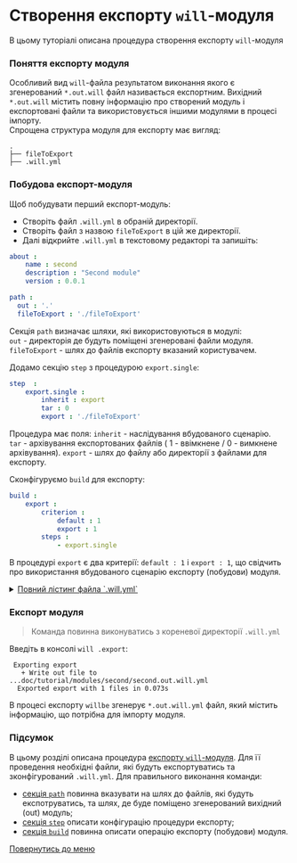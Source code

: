 # Створення експорту `will`-модуля

В цьому туторіалі описана процедура створення експорту `will`-модуля

### <a name="export-module-term"></a> Поняття експорту модуля
Особливий вид `will`-файла результатом виконання якого є згенерований `*.out.will` файл називається експортним. Вихідний `*.out.will` містить повну інформацію про створений модуль і експортовані файли та використовується іншими модулями в процесі імпорту.  
Спрощена структура модуля для експорту має вигляд:

```
.
├── fileToExport
├── .will.yml
```

### <a name="export-module-creation"></a> Побудова експорт-модуля
Щоб побудувати перший експорт-модуль:
- Створіть файл `.will.yml` в обраній директорії.
- Створіть файл з назвою `fileToExport` в цій же директорії.  
- Далі відкрийте `.will.yml` в текстовому редакторі та запишіть:  

<a name="section-path"></a>
``` yaml
about :
    name : second
    description : "Second module"
    version : 0.0.1

path :
  out : '.'
  fileToExport : './fileToExport'

```
Секція `path` визначає шляхи, які використовуються в модулі:  
`out` - директорія де будуть поміщені згенеровані файли модуля.  
`fileToExport` - шлях до файлів експорту вказаний користувачем.

<a name="section-step"></a>
Додамо секцію `step` з процедурою `export.single`:

``` yaml
step  :
    export.single :
        inherit : export
        tar : 0
        export : './fileToExport'
```
Процедура має поля:
`inherit` - наслідування вбудованого сценарію.  
`tar` - архівування експортованих файлів ( 1 - ввімкнене / 0 - вимкнене архівування).
`export` - шлях до файлу або директорії з файлами для експорту.

<a name="section-build"></a>
Сконфігуруємо `build` для експорту:
``` yaml
build :
    export :
        criterion :
            default : 1
            export : 1
        steps :
            - export.single
```
В процедурі `export` є два критерії: `default : 1` і `export : 1`, що свідчить про використання вбудованого сценарію експорту (побудови) модуля.
<a name="export-module-listing"></a>

<details>
  <summary><u>Повний лістинг файла `.will.yml`</u></summary>

```yaml

about :
    name : second
    description : "Second module"
    version : 0.0.1

path :
  out : '.'
  fileToExport : './fileToExport'

step  :
    export.single :
        inherit : export
        tar : 0
        export : './fileToExport'

build :
    export :
        criterion :
            default : 1
            export : 1
        steps :
            - export.single
```
</details>

### <a name="exporting"></a> Експорт модуля

> Команда повинна виконуватись з кореневої директорії `.will.yml`

Введіть в консолі `will .export`:

```
 Exporting export
   + Write out file to ...doc/tutorial/modules/second/second.out.will.yml
  Exported export with 1 files in 0.073s
```

В процесі експорту `willbe` згенерує `*.out.will.yml` файл, який містить інформацію, що потрібна для імпорту модуля.

### Підсумок
В цьому розділі описана процедура [експорту `will`-модуля](#export-module-term). Для її проведення необхідні файли, які будуть експортуватись та зконфігурований `.will.yml`.
Для правильного виконання команди:
- [секція `path`](#section-path) повинна вказувати на шлях до файлів, які будуть експотруватись, та шлях, де буде поміщено згенерований вихідний (out) модуль;
- [секція `step`](#section-step) описати конфігурацію процедури експорту;
- [секція `build`](#section-build) повинна описати операцію експорту (побудови) модуля.

[Повернутись до меню](Topics.ukr.md)
